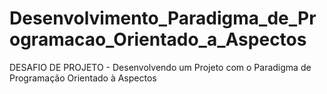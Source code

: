 # Desenvolvimento_Paradigma_de_Programacao_Orientado_a_Aspectos
DESAFIO DE PROJETO - Desenvolvendo um Projeto com o Paradigma de Programação Orientado à Aspectos
